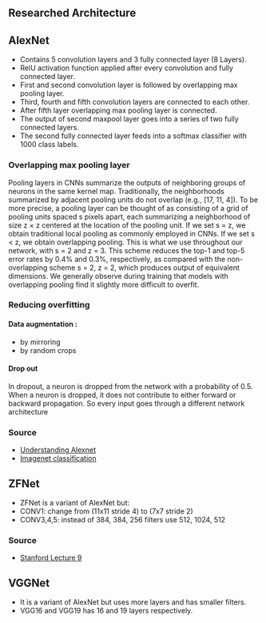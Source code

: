 ## Researched Architecture

## AlexNet

- Contains 5 convolution layers and 3 fully connected layer (8 Layers).
- RelU activation function applied after every convolution and fully connected layer.
- First and second convolution layer is followed by overlapping max pooling layer.
- Third, fourth and fifth convolution layers are connected to each other.
- After fifth layer overlapping max pooling layer is connected.
- The output of second maxpool layer goes into a series of two fully connected layers. 
- The second fully connected layer feeds into a softmax classifier with 1000 class labels.

### Overlapping max pooling layer
Pooling layers in CNNs summarize the outputs of neighboring groups of neurons in the same kernel map. Traditionally, the neighborhoods summarized by adjacent pooling units do not overlap (e.g., [17, 11, 4]). To be more precise, a pooling layer can be thought of as consisting of a grid of pooling units spaced s pixels apart, each summarizing a neighborhood of size z × z centered at the location
of the pooling unit. If we set s = z, we obtain traditional local pooling as commonly employed in CNNs. If we set s < z, we obtain overlapping pooling. This is what we use throughout our network, with s = 2 and z = 3. This scheme reduces the top-1 and top-5 error rates by 0.4% and 0.3%, respectively, as compared with the non-overlapping scheme s = 2, z = 2, which produces output of equivalent dimensions. We generally observe during training that models with overlapping
pooling find it slightly more difficult to overfit.

### Reducing overfitting
#### Data augmentation :
- by mirroring
- by random crops

#### Drop out
In dropout, a neuron is dropped from the network with a probability of 0.5. When a neuron is dropped, it does not contribute to either forward or backward propagation. So every input goes through a different network architecture

### Source
- [Understanding Alexnet](https://www.learnopencv.com/understanding-alexnet/ "Ubderstanding Alexnet")  
- [Imagenet classification](https://papers.nips.cc/paper/4824-imagenet-classification-with-deep-convolutional-neural-networks.pdf)

## ZFNet
- ZFNet is a variant of AlexNet but:
- CONV1: change from (11x11 stride 4) to (7x7 stride 2)
- CONV3,4,5: instead of 384, 384, 256 filters use 512, 1024, 512

### Source
- [Stanford Lecture 9](http://cs231n.stanford.edu/slides/2017/cs231n_2017_lecture9.pdf)


## VGGNet

- It is a variant of AlexNet but uses more layers and has smaller filters.
- VGG16 and VGG19 has 16 and 19 layers respectively.
